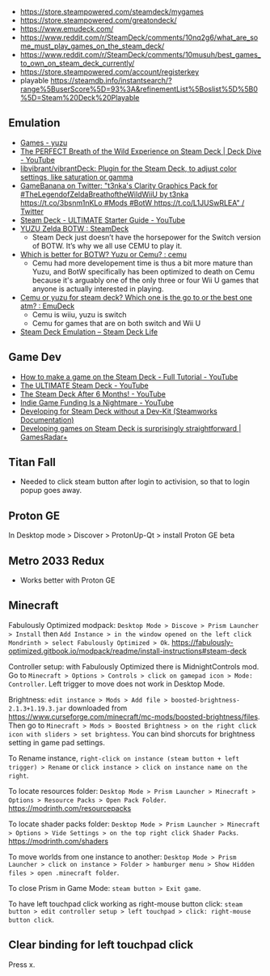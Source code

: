 - https://store.steampowered.com/steamdeck/mygames
- https://store.steampowered.com/greatondeck/
- https://www.emudeck.com/
- https://www.reddit.com/r/SteamDeck/comments/10nq2g6/what_are_some_must_play_games_on_the_steam_deck/
- https://www.reddit.com/r/SteamDeck/comments/10musuh/best_games_to_own_on_steam_deck_currently/
- https://store.steampowered.com/account/registerkey
- playable https://steamdb.info/instantsearch/?range%5BuserScore%5D=93%3A&refinementList%5Boslist%5D%5B0%5D=Steam%20Deck%20Playable

## Emulation

- [Games - yuzu](https://yuzu-emu.org/game/#)
- [The PERFECT Breath of the Wild Experience on Steam Deck | Deck Dive - YouTube](https://www.youtube.com/watch?v=Iq-pgYlK7Ow)
- [libvibrant/vibrantDeck: Plugin for the Steam Deck, to adjust color settings, like saturation or gamma](https://github.com/libvibrant/vibrantDeck)
- [GameBanana on Twitter: "t3nka's Clarity Graphics Pack for #TheLegendofZeldaBreathoftheWildWiiU by t3nka https://t.co/3bsnm1nKLo #Mods #BotW https://t.co/L1JUSwRLEA" / Twitter](https://twitter.com/GameBanana/status/1239687904475131907)
- [Steam Deck - ULTIMATE Starter Guide - YouTube](https://www.youtube.com/watch?v=MbpGPqacCos)
- [YUZU Zelda BOTW : SteamDeck](https://www.reddit.com/r/SteamDeck/comments/xq9yn6/yuzu_zelda_botw/)
  - Steam Deck just doesn’t have the horsepower for the Switch version of BOTW. It’s why we all use CEMU to play it.
- [Which is better for BOTW? Yuzu or Cemu? : cemu](https://www.reddit.com/r/cemu/comments/wvl9qa/which_is_better_for_botw_yuzu_or_cemu/)
  - Cemu had more developement time is thus a bit more mature than Yuzu, and BotW specifically has been optimized to death on Cemu because it's arguably one of the only three or four Wii U games that anyone is actually interested in playing.
- [Cemu or yuzu for steam deck? Which one is the go to or the best one atm? : EmuDeck](https://www.reddit.com/r/EmuDeck/comments/ygrsnx/cemu_or_yuzu_for_steam_deck_which_one_is_the_go/)
  - Cemu is wiiu, yuzu is switch
  - Cemu for games that are on both switch and Wii U
- [Steam Deck Emulation – Steam Deck Life](https://steamdecklife.com/category/steam-deck-emulation/)

## Game Dev

- [How to make a game on the Steam Deck - Full Tutorial - YouTube](https://www.youtube.com/watch?v=qz4G1tWE8cA)
- [The ULTIMATE Steam Deck - YouTube](https://www.youtube.com/watch?v=JXhT13oZchA)
- [The Steam Deck After 6 Months! - YouTube](https://www.youtube.com/watch?v=ouslfKIw9j0)
- [Indie Game Funding Is a Nightmare - YouTube](https://www.youtube.com/watch?v=GG5m8NJoHoM)
- [Developing for Steam Deck without a Dev-Kit (Steamworks Documentation)](https://partner.steamgames.com/doc/steamdeck/testing)
- [Developing games on Steam Deck is surprisingly straightforward | GamesRadar+](https://www.gamesradar.com/developing-games-on-steam-deck-is-surprisingly-straightforward/)

## Titan Fall

- Needed to click steam button after login to activision, so that to login popup goes away.

## Proton GE

In Desktop mode > Discover > ProtonUp-Qt > install Proton GE beta

## Metro 2033 Redux

- Works better with Proton GE

## Minecraft

Fabulously Optimized modpack: `Desktop Mode > Discove > Prism Launcher > Install` then `Add Instance > in the window opened on the left click Mondrinth > select Fabulously Optimized > Ok`. https://fabulously-optimized.gitbook.io/modpack/readme/install-instructions#steam-deck

Controller setup: with Fabulously Optimized there is MidnightControls mod. Go to `Minecraft > Options > Controls > click on gamepad icon > Mode: Controller`. Left trigger to move does not work in Desktop Mode.

Brightness: `edit instance > Mods > Add file > boosted-brightness-2.1.3+1.19.3.jar` downloaded from https://www.curseforge.com/minecraft/mc-mods/boosted-brightness/files. Then go to `Minecraft > Mods > Boosted Brightness > on the right click icon with sliders > set brightess`. You can bind shorcuts for brightness setting in game pad settings.

To Rename instance, `right-click on instance (steam button + left trigger) > Rename` or `click instance > click on instance name on the right`.

To locate resources folder: `Desktop Mode > Prism Launcher > Minecraft > Options > Resource Packs > Open Pack Folder`. https://modrinth.com/resourcepacks

To locate shader packs folder: `Desktop Mode > Prism Launcher > Minecraft > Options > Vide Settings > on the top right click Shader Packs`. https://modrinth.com/shaders

To move worlds from one instance to another: `Desktop Mode > Prism Launcher > click on instance > Folder > hamburger menu > Show Hidden files > open .minecraft folder`.

To close Prism in Game Mode: `steam button > Exit game`.

To have left touchpad click working as right-mouse button click: `steam button > edit controller setup > left touchpad > click: right-mouse button click`.

## Clear binding for left touchpad click

Press x.
